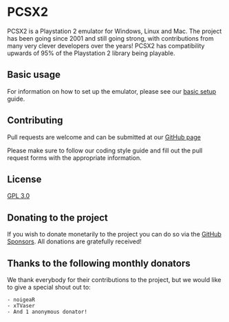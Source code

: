 # PCSX2

PCSX2 is a Playstation 2 emulator for Windows, Linux and Mac.  The project has been going since 2001 and still going strong, with contributions from many very clever developers over the years!  PCSX2 has compatibility upwards of 95% of the Playstation 2 library being playable.

## Basic usage

For information on how to set up the emulator, please see our [basic setup](https://pcsx2.net/guides/basic-setup/) guide.

## Contributing
Pull requests are welcome and can be submitted at our [GitHub page](https://github.com/PCSX2/pcsx2/)

Please make sure to follow our coding style guide and fill out the pull request forms with the appropriate information.

## License
[GPL 3.0](https://www.gnu.org/licenses/gpl-3.0.en.html)

## Donating to the project
If you wish to donate monetarily to the project you can do so via the [GitHub Sponsors](https://github.com/sponsors/PCSX2). All donations are gratefully received!

## Thanks to the following monthly donators
We thank everybody for their contributions to the project, but we would like to give a special shout out to:

    - noigeaR
    - xTVaser
    - And 1 anonymous donator!
